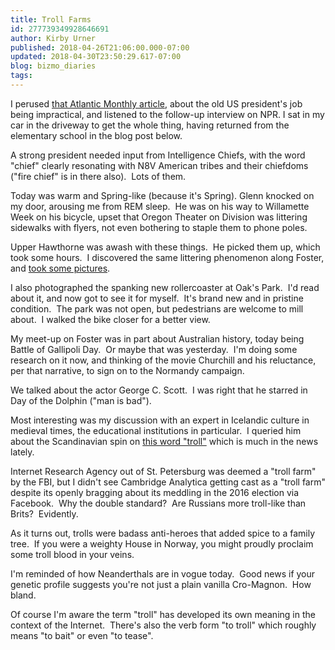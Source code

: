 ```yaml
---
title: Troll Farms
id: 277739349928646691
author: Kirby Urner
published: 2018-04-26T21:06:00.000-07:00
updated: 2018-04-30T23:50:29.617-07:00
blog: bizmo_diaries
tags: 
---
```


[](https://www.flickr.com/photos/kirbyurner/26858043117/in/dateposted-public/)

I perused [that Atlantic Monthly article](https://www.theatlantic.com/magazine/archive/2018/05/a-broken-office/556883/), about the old US president's job being impractical, and listened to the follow-up interview on NPR. I sat in my car in the driveway to get the whole thing, having returned from the elementary school in the blog post below.

A strong president needed input from Intelligence Chiefs, with the word "chief" clearly resonating with N8V American tribes and their chiefdoms ("fire chief" is in there also).  Lots of them.

Today was warm and Spring-like (because it's Spring). Glenn knocked on my door, arousing me from REM sleep.  He was on his way to Willamette Week on his bicycle, upset that Oregon Theater on Division was littering sidewalks with flyers, not even bothering to staple them to phone poles.

Upper Hawthorne was awash with these things.  He picked them up, which took some hours.  I discovered the same littering phenomenon along Foster, and [took some pictures](https://flic.kr/p/JrDDQh).

I also photographed the spanking new rollercoaster at Oak's Park.  I'd read about it, and now got to see it for myself.  It's brand new and in pristine condition.  The park was not open, but pedestrians are welcome to mill about.  I walked the bike closer for a better view.

My meet-up on Foster was in part about Australian history, today being Battle of Gallipoli Day.  Or maybe that was yesterday.  I'm doing some research on it now, and thinking of the movie Churchill and his reluctance, per that narrative, to sign on to the Normandy campaign.

We talked about the actor George C. Scott.  I was right that he starred in Day of the Dolphin ("man is bad").

Most interesting was my discussion with an expert in Icelandic culture in medieval times, the educational institutions in particular.  I queried him about the Scandinavian spin on [this word "troll"](https://youtu.be/nhlBbHw_fgs) which is much in the news lately.

Internet Research Agency out of St. Petersburg was deemed a "troll farm" by the FBI, but I didn't see Cambridge Analytica getting cast as a "troll farm" despite its openly bragging about its meddling in the 2016 election via Facebook.  Why the double standard?  Are Russians more troll-like than Brits?  Evidently.

As it turns out, trolls were badass anti-heroes that added spice to a family tree.  If you were a weighty House in Norway, you might proudly proclaim some troll blood in your veins.

I'm reminded of how Neanderthals are in vogue today.  Good news if your genetic profile suggests you're not just a plain vanilla Cro-Magnon.  How bland.

Of course I'm aware the term "troll" has developed its own meaning in the context of the Internet.  There's also the verb form "to troll" which roughly means "to bait" or even "to tease".